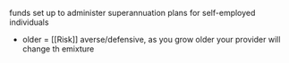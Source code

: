 funds set up to administer superannuation plans for self-employed individuals
- older = [[Risk]] averse/defensive, as you grow older your provider will change th emixture